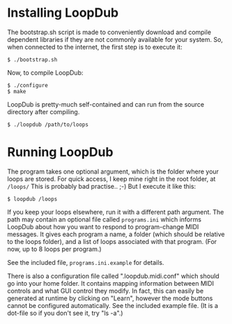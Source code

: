 
Installing LoopDub
==================

The bootstrap.sh script is made to conveniently download and compile
dependent libraries if they are not commonly available for your
system.  So, when connected to the internet, the first step is to
execute it:

    $ ./bootstrap.sh

Now, to compile LoopDub:

    $ ./configure
    $ make

LoopDub is pretty-much self-contained and can run from the source
directory after compiling.

    $ ./loopdub /path/to/loops


Running LoopDub
===============

The program takes one optional argument, which is the folder where
your loops are stored.  For quick access, I keep mine right in the
root folder, at `/loops/` This is probably bad practise.. ;-) But I
execute it like this:

    $ loopdub /loops

If you keep your loops elsewhere, run it with a different path
argument.  The path may contain an optional file called `programs.ini`
which informs LoopDub about how you want to respond to program-change
MIDI messages.  It gives each program a name, a folder (which should
be relative to the loops folder), and a list of loops associated with
that program.  (For now, up to 8 loops per program.)

See the included file, `programs.ini.example` for details.

There is also a configuration file called ".loopdub.midi.conf" which
should go into your home folder.  It contains mapping information
between MIDI controls and what GUI control they modify.  In fact, this
can easily be generated at runtime by clicking on "Learn", however the
mode buttons cannot be configured automatically.  See the included
example file.  (It is a dot-file so if you don't see it, try "ls -a".)
